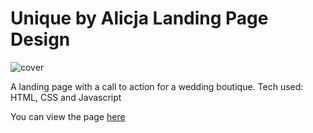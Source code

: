 <h1>Unique by Alicja Landing Page Design</h1>

![cover](https://user-images.githubusercontent.com/23417952/128651463-ed1ebf9c-494f-4431-932d-738b222c80e7.png)
  
  
A landing page with a call to action for a wedding boutique. 
Tech used: HTML, CSS and Javascript

You can view the page <a href="https://karellehofler.github.io/wedding-boutique-landing-page/">here</a>
